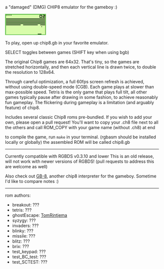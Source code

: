 a "damaged" (DMG) CHIP8 emulator for the gameboy :)

![A few Chip8 games](gameplay.gif)

To play, open up chip8.gb in your favorite emulator.

SELECT toggles between games (SHIFT key when using bgb)

The original Chip8 games are 64x32. That's tiny, so the
games are stretched horizontally, and then each vertical
line is drawn twice, to double the resolution to 128x64.

Through careful optimization, a full 60fps screen refresh
is achieved, without using double-speed mode (CGB). Each
game plays at slower than max-possible speed.
Tetris is the only game that plays full tilt, all other
games typically pause after drawing in some fashion, to
achieve reasonably fun gameplay. The flickering during
gameplay is a limitation (and arguably feature) of chip8.

Includes several classic Chip8 roms
pre-bundled. If you wish to add your own, please
open a pull request! You'll want to copy your .ch8
file next to all the others and call ROM_COPY
with your game name (without .ch8) at end

to compile the game, run `make` in your terminal.
(rgbasm should be installed locally or globally)
the assembled ROM will be called chip8.gb

----------------------------
Currently compatible with RGBDS v0.3.10 and lower
This is an old release, will not work with newer
versions of RGBDS! (pull requests to address this
are welcome as well)

Also check out [GB-8](https://github.com/Hacktix/GB-8),
another chip8 interpreter for the gameboy.
Sometime I'd like to compare notes :)

----------------------------
rom authors:
- breakout:     ???
- tetris:       ???
- ghostEscape:  [TomRintjema](https://github.com/TomRintjema/)
- syzygy:       ???
- invaders:     ???
- blinky:       ???
- missile:      ???
- blitz:        ???
- brix:         ???
- test_keypad:  ???
- test_BC_test: ???
- test_SCTEST:  ???

